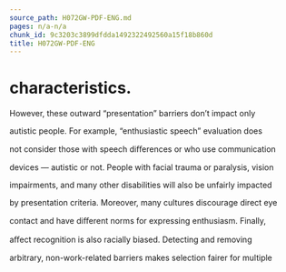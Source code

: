```yaml
---
source_path: H072GW-PDF-ENG.md
pages: n/a-n/a
chunk_id: 9c3203c3899dfdda1492322492560a15f18b860d
title: H072GW-PDF-ENG
---
```

# characteristics.

However, these outward “presentation” barriers don’t impact only

autistic people. For example, “enthusiastic speech” evaluation does

not consider those with speech diﬀerences or who use communication

devices — autistic or not. People with facial trauma or paralysis, vision

impairments, and many other disabilities will also be unfairly impacted

by presentation criteria. Moreover, many cultures discourage direct eye

contact and have diﬀerent norms for expressing enthusiasm. Finally,

aﬀect recognition is also racially biased. Detecting and removing

arbitrary, non-work-related barriers makes selection fairer for multiple
